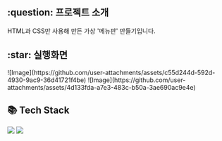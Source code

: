 <h2>:question: 프로젝트 소개</h2>
<p>HTML과 CSS만 사용해 만든 가상 '메뉴판' 만들기입니다.</p>

<h2>:star: 실행화면</h2>
![Image](https://github.com/user-attachments/assets/c55d244d-592d-4930-9ac9-36d41721f4be)
![Image](https://github.com/user-attachments/assets/4d133fda-a7e3-483c-b50a-3ae690ac9e4e)

<h2>📚 Tech Stack</h2>
<div>
  <img src="https://img.shields.io/badge/HTML5-E34F26?style=flat&logo=HTML5&logoColor=white" />
  <img src="https://img.shields.io/badge/CSS3-1572B6?style=flat&logo=CSS3&logoColor=white" />
</div>

